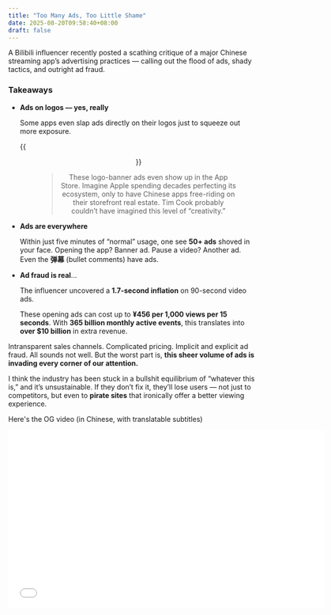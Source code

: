 ```yaml
---
title: "Too Many Ads, Too Little Shame"
date: 2025-08-20T09:58:40+08:00
draft: false
---
```


A Bilibili influencer recently posted a scathing critique of a major Chinese streaming app’s advertising practices — calling out the flood of ads, shady tactics, and outright ad fraud.

### Takeaways


- **Ads on logos — yes, really** 
  
  Some apps even slap ads directly on their logos just to squeeze out more exposure.  
  
    {{<figure align="center" src="/google_ad_gossip/logo_ads.jpeg" caption="Ewww." width="66%">}}
  
    > These logo-banner ads even show up in the App Store. Imagine Apple spending decades perfecting its ecosystem, only to have Chinese apps free-riding on their storefront real estate. Tim Cook probably couldn’t have imagined this level of “creativity.”
  
- **Ads are everywhere** 
  
  Within just five minutes of “normal” usage, one see **50+ ads** shoved in your face. Opening the app? Banner ad. Pause a video? Another ad. Even the **弹幕** (bullet comments) have ads.
  
- **Ad fraud is real**...
  
  The influencer uncovered a **1.7-second inflation** on 90-second video ads.
  
  These opening ads can cost up to **¥456 per 1,000 views per 15 seconds**. With **365 billion monthly active events**, this translates into **over $10 billion** in extra revenue.

Intransparent sales channels. Complicated pricing. Implicit and explicit ad fraud. 
All sounds not well. But the worst part is, **this sheer volume of ads is invading every corner of our attention.**  

I think the industry has been stuck in a bullshit equilibrium of “whatever this is,” and it’s unsustainable. If they don’t fix it, they’ll lose users — not just to competitors, but even to **pirate sites** that ironically offer a better viewing experience.

Here's the OG video (in Chinese, with translatable subtitles)

<iframe 
    src="//player.bilibili.com/player.html?isOutside=true&aid=115060680692902&bvid=BV1seegzzEnH&cid=31826578878&p=1&autoplay=0" 
    width="640" 
    height="360" 
    scrolling="no" 
    border="0" 
    frameborder="no" 
    framespacing="0" 
    allowfullscreen="true">
</iframe>
